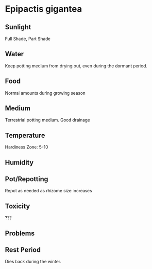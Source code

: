 # Epipactis gigantea
## Sunlight
Full Shade, Part Shade

## Water
Keep potting medium from drying out, even during the dormant period.

## Food
Normal amounts during growing season

## Medium
Terrestrial potting medium. Good drainage

## Temperature
Hardiness Zone: 5-10

## Humidity

## Pot/Repotting
Repot as needed as rhizome size increases

## Toxicity
???

## Problems

## Rest Period
Dies back during the winter.
